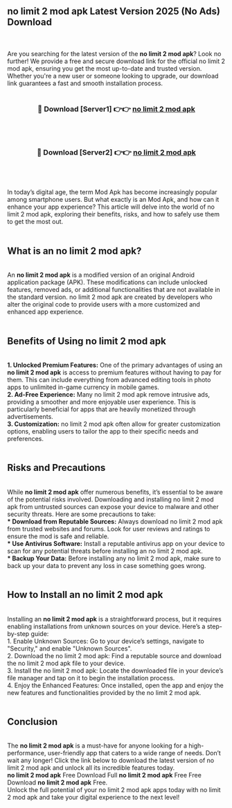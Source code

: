 ## no limit 2 mod apk Latest Version 2025 (No Ads) Download
<br><br>
Are you searching for the latest version of the <strong>no limit 2 mod apk</strong>? Look no further! We provide a free and secure download link for the official no limit 2 mod apk, ensuring you get the most up-to-date and trusted version. Whether you're a new user or someone looking to upgrade, our download link guarantees a fast and smooth installation process.
<br>
<br>
<div align="center">
<h3>🔴 Download [Server1] 👉👉 <a href="https://modyolo.store/no_limit_2_mod_apk">no limit 2 mod apk</a></h3><br>
<br>
<h3>🔴 Download [Server2] 👉👉 <a href="https://modyolo.store/no_limit_2_mod_apk">no limit 2 mod apk</a></h3><br>
</div>
<br>
<br>
In today’s digital age, the term Mod Apk has become increasingly popular among smartphone users. But what exactly is an Mod Apk, and how can it enhance your app experience? This article will delve into the world of no limit 2 mod apk, exploring their benefits, risks, and how to safely use them to get the most out.
<br>
<br>
<h2>What is an no limit 2 mod apk?</h2>
<br>
An <strong>no limit 2 mod apk</strong> is a modified version of an original Android application package (APK). These modifications can include unlocked features, removed ads, or additional functionalities that are not available in the standard version. no limit 2 mod apk are created by developers who alter the original code to provide users with a more customized and enhanced app experience.
<br>
<br>
<h2>Benefits of Using no limit 2 mod apk</h2>
<br>
<strong> 1. Unlocked Premium Features:</strong> One of the primary advantages of using an <strong>no limit 2 mod apk</strong> is access to premium features without having to pay for them. This can include everything from advanced editing tools in photo apps to unlimited in-game currency in mobile games.
<br>
<strong> 2. Ad-Free Experience:</strong> Many no limit 2 mod apk remove intrusive ads, providing a smoother and more enjoyable user experience. This is particularly beneficial for apps that are heavily monetized through advertisements.
<br>
<strong> 3. Customization:</strong> no limit 2 mod apk often allow for greater customization options, enabling users to tailor the app to their specific needs and preferences.
<br>
<br>
<h2>Risks and Precautions</h2>
<br>
While <strong>no limit 2 mod apk</strong> offer numerous benefits, it’s essential to be aware of the potential risks involved. Downloading and installing no limit 2 mod apk from untrusted sources can expose your device to malware and other security threats. Here are some precautions to take:
<br>
<strong> * Download from Reputable Sources:</strong> Always download no limit 2 mod apk from trusted websites and forums. Look for user reviews and ratings to ensure the mod is safe and reliable.
<br>
<strong> * Use Antivirus Software:</strong> Install a reputable antivirus app on your device to scan for any potential threats before installing an no limit 2 mod apk.
<br>
<strong> * Backup Your Data:</strong> Before installing any no limit 2 mod apk, make sure to back up your data to prevent any loss in case something goes wrong.
<br>
<br>
<h2>How to Install an no limit 2 mod apk</h2>
<br>
Installing an <strong>no limit 2 mod apk</strong> is a straightforward process, but it requires enabling installations from unknown sources on your device. Here’s a step-by-step guide:
<br>
 1. Enable Unknown Sources: Go to your device’s settings, navigate to "Security," and enable "Unknown Sources".
<br>
 2. Download the no limit 2 mod apk: Find a reputable source and download the no limit 2 mod apk file to your device.
<br>
 3. Install the no limit 2 mod apk: Locate the downloaded file in your device’s file manager and tap on it to begin the installation process.
<br>
 4. Enjoy the Enhanced Features: Once installed, open the app and enjoy the new features and functionalities provided by the no limit 2 mod apk.
<br>
<br>
<h2><strong>Conclusion</strong></h2>
<br>
The <strong>no limit 2 mod apk</strong> is a must-have for anyone looking for a high-performance, user-friendly app that caters to a wide range of needs. Don’t wait any longer! Click the link below to download the latest version of no limit 2 mod apk and unlock all its incredible features today.
<br>
<strong>no limit 2 mod apk</strong> Free Download Full <strong>no limit 2 mod apk</strong> Free Free Download <strong>no limit 2 mod apk</strong> Free.
<br>
Unlock the full potential of your no limit 2 mod apk apps today with no limit 2 mod apk and take your digital experience to the next level!

